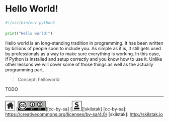 # Hello World!

```python
#!/usr/bin/env python3

print("Hello world!")
```

Hello world is an long-standing tradition in programming. It has been
written by billions of people soon to include you. As simple as it is,
it still gets used by professionals as a way to make sure everything
is working. In this case, if Python is installed and setup correctly
and you know how to use it. Unlike other lessons we will cover some of
those things as well as the actually programming part.

> Concept: helloworld

TODO
 
---
[![home](/assets/home-bw.png)](/README.md)
[![cc-by-sa](/assets/cc-by-sa.png)][cc-by-sa]
[![skilstak](/assets/skilstak-logo-bw.png)][skilstak]
[cc-by-sa]: https://creativecommons.org/licenses/by-sa/4.0/
[skilstak]: http://skilstak.io

